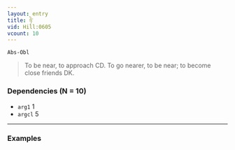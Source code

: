 ```yaml
---
layout: entry
title: ཉེ་
vid: Hill:0605
vcount: 10
---
```

`Abs-Obl`
> To be near, to approach CD\.
 To go nearer, to be near; to become close friends DK\.

### Dependencies (N = 10)
* `arg1` 1
* `argcl` 5

---

### Examples



